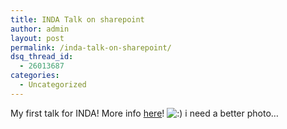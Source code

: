 ```yaml
---
title: INDA Talk on sharepoint
author: admin
layout: post
permalink: /inda-talk-on-sharepoint/
dsq_thread_id:
  - 26013687
categories:
  - Uncategorized
---
```

My first talk for INDA! More info [here][1]! <img src="http://blog.lotas-smartman.net/wp-includes/images/smilies/icon_smile.gif" alt=":)" class="wp-smiley" /> i need a better photo&#8230;

 [1]: http://weblogs.asp.net/pleloup/archive/2005/09/10/424799.aspx